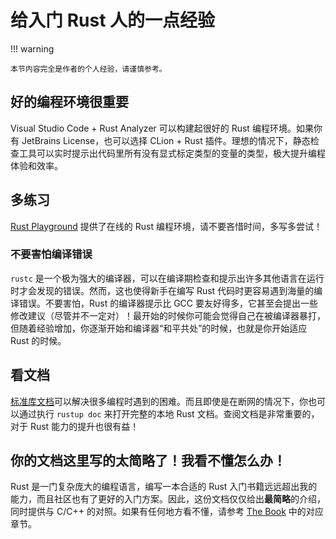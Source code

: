 # 给入门 Rust 人的一点经验

!!! warning

    本节内容完全是作者的个人经验，请谨慎参考。

## 好的编程环境很重要

Visual Studio Code + Rust Analyzer 可以构建起很好的 Rust 编程环境。如果你有 JetBrains License，也可以选择 CLion + Rust 插件。理想的情况下，静态检查工具可以实时提示出代码里所有没有显式标定类型的变量的类型，极大提升编程体验和效率。

## 多练习

[Rust Playground](https://play.rust-lang.org/) 提供了在线的 Rust 编程环境，请不要吝惜时间，多写多尝试！

### 不要害怕编译错误

`rustc` 是一个极为强大的编译器，可以在编译期检查和提示出许多其他语言在运行时才会发现的错误。然而，这也使得新手在编写 Rust 代码时更容易遇到海量的编译错误。不要害怕，Rust 的编译器提示比 GCC 要友好得多，它甚至会提出一些修改建议（尽管并不一定对）！最开始的时候你可能会觉得自己在被编译器暴打，但随着经验增加，你逐渐开始和编译器“和平共处”的时候，也就是你开始适应 Rust 的时候。

## 看文档

[标准库文档](https://doc.rust-lang.org/stable/std/)可以解决很多编程时遇到的困难。而且即使是在断网的情况下，你也可以通过执行 `rustup doc` 来打开完整的本地 Rust 文档。查阅文档是非常重要的，对于 Rust 能力的提升也很有益！

## 你的文档这里写的太简略了！我看不懂怎么办！

Rust 是一门复杂庞大的编程语言，编写一本合适的 Rust 入门书籍远远超出我的能力，而且社区也有了更好的入门方案。因此，这份文档仅仅给出**最简略**的介绍，同时提供与 C/C++ 的对照。如果有任何地方看不懂，请参考 [The Book](https://rustwiki.org/zh-CN/book/) 中的对应章节。